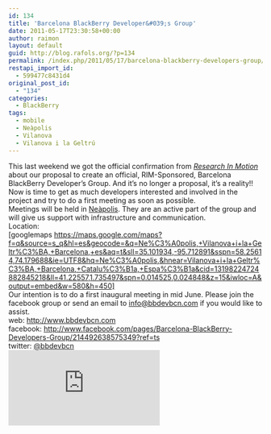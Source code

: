 ```yaml
---
id: 134
title: 'Barcelona BlackBerry Developer&#039;s Group'
date: 2011-05-17T23:30:58+00:00
author: raimon
layout: default
guid: http://blog.rafols.org/?p=134
permalink: /index.php/2011/05/17/barcelona-blackberry-developers-group/
restapi_import_id:
  - 599477c8431d4
original_post_id:
  - "134"
categories:
  - BlackBerry
tags:
  - mobile
  - Neàpolis
  - Vilanova
  - Vilanova i la Geltrú
---
```

This last weekend we got the official confirmation from _[Research In Motion](http://www.rim.com/)_ about our proposal to create an official, RIM-Sponsored, Barcelona BlackBerry Developer&#8217;s Group. And it&#8217;s no longer a proposal, it&#8217;s a reality!! Now is time to get as much developers interested and involved in the project and try to do a first meeting as soon as possible.  
Meetings will be held in [Neàpolis](http://www.neapolis.cat). They are an active part of the group and will give us support with infrastructure and communication.  
Location:  
[googlemaps https://maps.google.com/maps?f=q&source=s_q&hl=es&geocode=&q=Ne%C3%A0polis,+Vilanova+i+la+Geltr%C3%BA,+Barcelona,+es&aq=t&sll=35.101934,-95.712891&sspn=58.25614,74.179688&ie=UTF8&hq=Ne%C3%A0polis,&hnear=Vilanova+i+la+Geltr%C3%BA,+Barcelona,+Catalu%C3%B1a,+Espa%C3%B1a&cid=13198224724882845218&ll=41.22557,1.735497&spn=0.014525,0.024848&z=15&iwloc=A&output=embed&w=580&h=450]  
Our intention is to do a first inaugural meeting in mid June. Please join the facebook group or send an email to info@bbdevbcn.com if you would like to assist.  
web: <http://www.bbdevbcn.com>  
facebook: <http://www.facebook.com/pages/Barcelona-BlackBerry-Developers-Group/214492638575349?ref=ts>  
twitter: [@bbdevbcn](http://twitter.com/#!/bbdevbcn)  
![](http://labs.rafols.org/img.php?id=bbdev-post)
